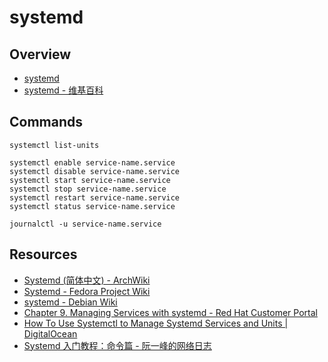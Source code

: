 # systemd

## Overview

- [systemd](https://www.freedesktop.org/wiki/Software/systemd/)
- [systemd - 维基百科](https://zh.wikipedia.org/wiki/Systemd)

## Commands

    systemctl list-units

    systemctl enable service-name.service
    systemctl disable service-name.service
    systemctl start service-name.service
    systemctl stop service-name.service
    systemctl restart service-name.service
    systemctl status service-name.service

    journalctl -u service-name.service

## Resources

- [Systemd (简体中文) - ArchWiki](https://wiki.archlinux.org/index.php/systemd_(%E7%AE%80%E4%BD%93%E4%B8%AD%E6%96%87))
- [Systemd - Fedora Project Wiki](https://fedoraproject.org/wiki/Systemd)
- [systemd - Debian Wiki](https://wiki.debian.org/systemd)
- [Chapter 9. Managing Services with systemd - Red Hat Customer Portal](https://access.redhat.com/documentation/en-US/Red_Hat_Enterprise_Linux/7/html/System_Administrators_Guide/chap-Managing_Services_with_systemd.html)
- [How To Use Systemctl to Manage Systemd Services and Units | DigitalOcean](https://www.digitalocean.com/community/tutorials/how-to-use-systemctl-to-manage-systemd-services-and-units)
- [Systemd 入门教程：命令篇 - 阮一峰的网络日志](http://www.ruanyifeng.com/blog/2016/03/systemd-tutorial-commands.html)
